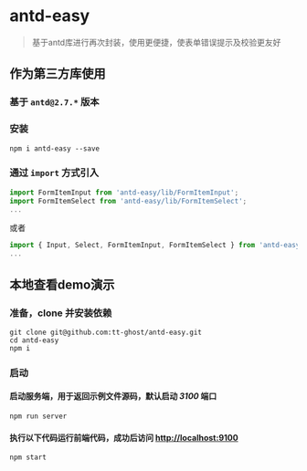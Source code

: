 
# antd-easy

> 基于antd库进行再次封装，使用更便捷，使表单错误提示及校验更友好

## 作为第三方库使用

### 基于 `antd@2.7.*` 版本

### 安装

```shell
npm i antd-easy --save
```

### 通过 `import` 方式引入

```javascript
import FormItemInput from 'antd-easy/lib/FormItemInput';
import FormItemSelect from 'antd-easy/lib/FormItemSelect';
...
```

或者

```javascript
import { Input, Select, FormItemInput, FormItemSelect } from 'antd-easy';
...
```

## 本地查看demo演示

### 准备，clone 并安装依赖

```
git clone git@github.com:tt-ghost/antd-easy.git
cd antd-easy
npm i
```

### 启动

#### 启动服务端，用于返回示例文件源码，默认启动 *3100* 端口

```npm
npm run server
```

#### 执行以下代码运行前端代码，成功后访问 [http://localhost:9100](http://localhost:9100)

```npm
npm start
```

